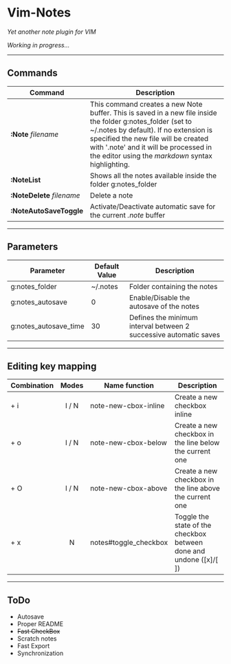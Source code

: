 Vim-Notes
===

_Yet another note plugin for VIM_

_Working in progress..._
______
Commands
---
| Command | Description |
|---|---|
|**:Note**&nbsp;_filename_      | This command creates a new Note buffer. This is saved in a new file inside the folder g:notes_folder (set to ~/.notes by default). If no extension is specified the new file will be created with '.note' and it will be processed in the editor using the _markdown_ syntax highlighting. |
|**:NoteList**             | Shows all the notes available inside the folder g:notes_folder |
|**:NoteDelete**&nbsp;_filename_ </code>|  Delete a note |
|**:NoteAutoSaveToggle** | Activate/Deactivate automatic save for the current _.note_ buffer |

______
Parameters
---
| Parameter | Default Value | Description |
|-----------|---------------|-------------|
|g:notes_folder| ~/.notes   | Folder containing the notes |
|g:notes_autosave| 0        | Enable/Disable the autosave of the notes |
|g:notes_autosave_time| 30  | Defines the minimum interval between 2 successive automatic saves |
______


Editing key mapping
---
|Combination | Modes   | Name function | Description |
|------------| :-----: | ------------- | ----------- |
|<leader> + i| I / N   | note-new-cbox-inline | Create a new checkbox inline |
|<leader> + o| I / N   | note-new-cbox-below  | Create a new checkbox in the line below the current one|
|<leader> + O| I / N   | note-new-cbox-above | Create a new checkbox in the line above the current one|
|<leader> + x|  N      | notes#toggle_checkbox | Toggle the state of the checkbox between done and undone ([x]/[ ])|

______

ToDo
---
- Autosave
- Proper README
- ~~Fast CheckBox~~
- Scratch notes
- Fast Export
- Synchronization

